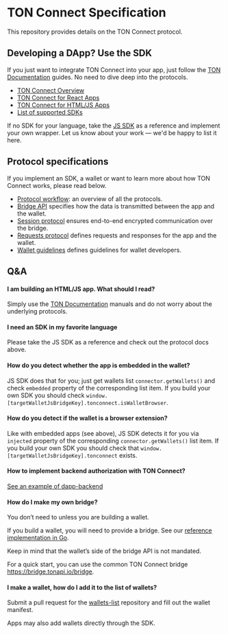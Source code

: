 # TON Connect Specification

This repository provides details on the TON Connect protocol.

## Developing a DApp? Use the SDK

If you just want to integrate TON Connect into your app, just follow the [TON Documentation](https://docs.ton.org/develop/dapps/ton-connect/overview) guides. No need to dive deep into the protocols.

* [TON Connect Overview](https://docs.ton.org/develop/dapps/ton-connect/overview)
* [TON Connect for React Apps](https://docs.ton.org/develop/dapps/ton-connect/react)
* [TON Connect for HTML/JS Apps](https://docs.ton.org/develop/dapps/ton-connect/web)
* [List of supported SDKs](https://docs.ton.org/develop/dapps/ton-connect/developers)

If no SDK for your language, take the [JS SDK](https://github.com/ton-connect/sdk/tree/main/packages/sdk) as a reference and implement your own wrapper. Let us know about your work — we'd be happy to list it here.

## Protocol specifications

If you implement an SDK, a wallet or want to learn more about how TON Connect works, please read below.

* [Protocol workflow](workflows.md): an overview of all the protocols.
* [Bridge API](bridge.md) specifies how the data is transmitted between the app and the wallet.
* [Session protocol](session.md) ensures end-to-end encrypted communication over the bridge.
* [Requests protocol](requests-responses.md) defines requests and responses for the app and the wallet.
* [Wallet guidelines](wallet-guidelines.md) defines guidelines for wallet developers.

## Q&A

#### I am building an HTML/JS app. What should I read?

Simply use the [TON Documentation](https://docs.ton.org/develop/dapps/ton-connect/overview) manuals and do not worry about the underlying protocols.

#### I need an SDK in my favorite language

Please take the JS SDK as a reference and check out the protocol docs above.

#### How do you detect whether the app is embedded in the wallet? 

JS SDK does that for you; just get wallets list `connector.getWallets()` and check `embedded` property of the corresponding list item. If you build your own SDK you should check `window.[targetWalletJsBridgeKey].tonconnect.isWalletBrowser`.

#### How do you detect if the wallet is a browser extension? 

Like with embedded apps (see above), JS SDK detects it for you via `injected` property of the corresponding `connector.getWallets()` list item. If you build your own SDK you should check that `window.[targetWalletJsBridgeKey].tonconnect` exists.

#### How to implement backend authorization with TON Connect?

[See an example of dapp-backend](https://github.com/ton-connect/demo-dapp-backend)

#### How do I make my own bridge? 

You don’t need to unless you are building a wallet.

If you build a wallet, you will need to provide a bridge. See our [reference implementation in Go](https://github.com/ton-connect/bridge).

Keep in mind that the wallet’s side of the bridge API is not mandated.

For a quick start, you can use the common TON Connect bridge https://bridge.tonapi.io/bridge.

#### I make a wallet, how do I add it to the list of wallets? 

Submit a pull request for the [wallets-list](https://github.com/ton-blockchain/wallets-list) repository and fill out the wallet manifest.

Apps may also add wallets directly through the SDK.
